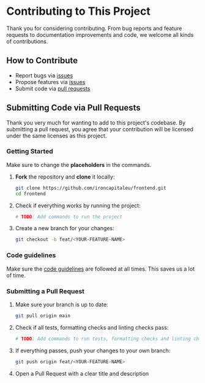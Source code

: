 # Contributing to This Project

Thank you for considering contributing.
From bug reports and feature requests to documentation improvements and code, we welcome all kinds of contributions.

## How to Contribute

- Report bugs via [issues](https://github.com/ironcapital/frontend/issues/new)
- Propose features via [issues](https://github.com/ironcapital/frontend/issues/new)
- Submit code via [pull requests](https://github.com/ironcapital/frontend/pulls)

## Submitting Code via Pull Requests

Thank you very much for wanting to add to this project's codebase. By submitting a pull request, you agree that your contribution will be licensed under the same licenses as this project.

### Getting Started

Make sure to change the **placeholders** in the commands.

1. **Fork** the repository and **clone** it locally:

   ```bash
   git clone https://github.com/ironcapitaleu/frontend.git
   cd frontend
   ```

2. Check if everything works by running the project:

   ```bash
   # TODO: Add commands to run the project
   ```

3. Create a new branch for your changes:

   ```bash
   git checkout -b feat/<YOUR-FEATURE-NAME>
   ```

### Code guidelines

Make sure the [code guidelines](
https://www.notion.so/Arkad-Software-Development-Guidelines-214cfe3cc9fb809082a0d15d3e6036cc) are followed at all times. This saves us a lot of time.

### Submitting a Pull Request

1. Make sure your branch is up to date:

   ```bash
   git pull origin main
   ```

2. Check if all tests, formatting checks and linting checks pass:

   ```bash
   # TODO: Add commands to run tests, formatting checks and linting checks
   ```

3. If everything passes, push your changes to your own branch:

   ```bash
   git push origin feat/<YOUR-FEATURE-NAME>
   ```

4. Open a Pull Request with a clear title and description
